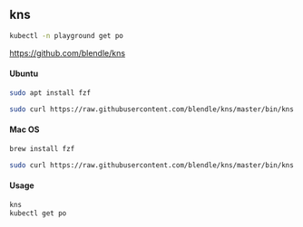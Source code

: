 ## kns

```sh
kubectl -n playground get po
```

https://github.com/blendle/kns

#### Ubuntu

```sh
sudo apt install fzf
```
```sh
sudo curl https://raw.githubusercontent.com/blendle/kns/master/bin/kns -o /usr/local/bin/kns && sudo  chmod +x $_
```


#### Mac OS

```sh
brew install fzf
```
```sh
sudo curl https://raw.githubusercontent.com/blendle/kns/master/bin/kns -o /usr/local/bin/kns && sudo  chmod +x $_
```

#### Usage

```sh
kns
kubectl get po
```